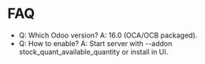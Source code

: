 # FAQ

- Q: Which Odoo version? A: 16.0 (OCA/OCB packaged).
- Q: How to enable? A: Start server with --addon stock_quant_available_quantity or install in UI.
